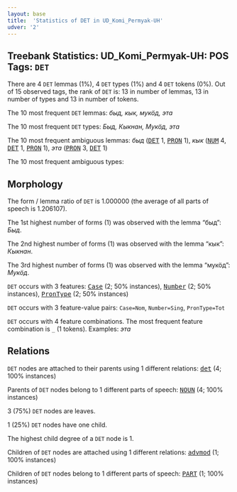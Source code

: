 ```yaml
---
layout: base
title:  'Statistics of DET in UD_Komi_Permyak-UH'
udver: '2'
---
```


## Treebank Statistics: UD_Komi_Permyak-UH: POS Tags: `DET`

There are 4 `DET` lemmas (1%), 4 `DET` types (1%) and 4 `DET` tokens (0%).
Out of 15 observed tags, the rank of `DET` is: 13 in number of lemmas, 13 in number of types and 13 in number of tokens.

The 10 most frequent `DET` lemmas: <em>быд, кык, мукӧд, эта</em>

The 10 most frequent `DET` types:  <em>Быд, Кыкнан, Мукӧд, эта</em>

The 10 most frequent ambiguous lemmas: <em>быд</em> (<tt><a href="koi_uh-pos-DET.html">DET</a></tt> 1, <tt><a href="koi_uh-pos-PRON.html">PRON</a></tt> 1), <em>кык</em> (<tt><a href="koi_uh-pos-NUM.html">NUM</a></tt> 4, <tt><a href="koi_uh-pos-DET.html">DET</a></tt> 1, <tt><a href="koi_uh-pos-PRON.html">PRON</a></tt> 1), <em>эта</em> (<tt><a href="koi_uh-pos-PRON.html">PRON</a></tt> 3, <tt><a href="koi_uh-pos-DET.html">DET</a></tt> 1)

The 10 most frequent ambiguous types:  



## Morphology

The form / lemma ratio of `DET` is 1.000000 (the average of all parts of speech is 1.206107).

The 1st highest number of forms (1) was observed with the lemma “быд”: <em>Быд</em>.

The 2nd highest number of forms (1) was observed with the lemma “кык”: <em>Кыкнан</em>.

The 3rd highest number of forms (1) was observed with the lemma “мукӧд”: <em>Мукӧд</em>.

`DET` occurs with 3 features: <tt><a href="koi_uh-feat-Case.html">Case</a></tt> (2; 50% instances), <tt><a href="koi_uh-feat-Number.html">Number</a></tt> (2; 50% instances), <tt><a href="koi_uh-feat-PronType.html">PronType</a></tt> (2; 50% instances)

`DET` occurs with 3 feature-value pairs: `Case=Nom`, `Number=Sing`, `PronType=Tot`

`DET` occurs with 4 feature combinations.
The most frequent feature combination is `_` (1 tokens).
Examples: <em>эта</em>


## Relations

`DET` nodes are attached to their parents using 1 different relations: <tt><a href="koi_uh-dep-det.html">det</a></tt> (4; 100% instances)

Parents of `DET` nodes belong to 1 different parts of speech: <tt><a href="koi_uh-pos-NOUN.html">NOUN</a></tt> (4; 100% instances)

3 (75%) `DET` nodes are leaves.

1 (25%) `DET` nodes have one child.

The highest child degree of a `DET` node is 1.

Children of `DET` nodes are attached using 1 different relations: <tt><a href="koi_uh-dep-advmod.html">advmod</a></tt> (1; 100% instances)

Children of `DET` nodes belong to 1 different parts of speech: <tt><a href="koi_uh-pos-PART.html">PART</a></tt> (1; 100% instances)

